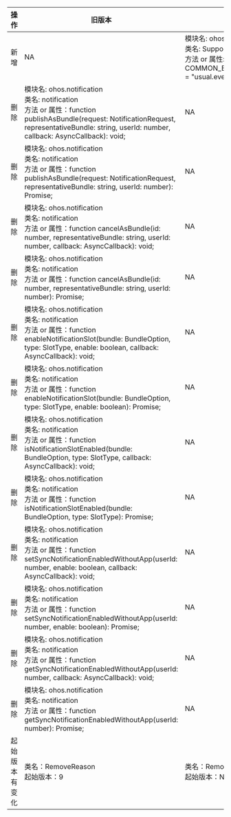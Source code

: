 | 操作 | 旧版本 | 新版本 | d.ts文件 |
| ---- | ------ | ------ | -------- |
|新增|NA|模块名: ohos.commonEventManager<br>类名: Support<br>方法 or 属性: COMMON_EVENT_USER_INFO_UPDATED = "usual.event.USER_INFO_UPDATED"|@ohos.commonEventManager.d.ts|
|删除|模块名: ohos.notification<br>类名: notification<br>方法 or 属性：function publishAsBundle(request: NotificationRequest, representativeBundle: string, userId: number, callback: AsyncCallback<void>): void;|NA|@ohos.notification.d.ts|
|删除|模块名: ohos.notification<br>类名: notification<br>方法 or 属性：function publishAsBundle(request: NotificationRequest, representativeBundle: string, userId: number): Promise<void>;|NA|@ohos.notification.d.ts|
|删除|模块名: ohos.notification<br>类名: notification<br>方法 or 属性：function cancelAsBundle(id: number, representativeBundle: string, userId: number, callback: AsyncCallback<void>): void;|NA|@ohos.notification.d.ts|
|删除|模块名: ohos.notification<br>类名: notification<br>方法 or 属性：function cancelAsBundle(id: number, representativeBundle: string, userId: number): Promise<void>;|NA|@ohos.notification.d.ts|
|删除|模块名: ohos.notification<br>类名: notification<br>方法 or 属性：function enableNotificationSlot(bundle: BundleOption, type: SlotType, enable: boolean, callback: AsyncCallback<void>): void;|NA|@ohos.notification.d.ts|
|删除|模块名: ohos.notification<br>类名: notification<br>方法 or 属性：function enableNotificationSlot(bundle: BundleOption, type: SlotType, enable: boolean): Promise<void>;|NA|@ohos.notification.d.ts|
|删除|模块名: ohos.notification<br>类名: notification<br>方法 or 属性：function isNotificationSlotEnabled(bundle: BundleOption, type: SlotType, callback: AsyncCallback<boolean>): void;|NA|@ohos.notification.d.ts|
|删除|模块名: ohos.notification<br>类名: notification<br>方法 or 属性：function isNotificationSlotEnabled(bundle: BundleOption, type: SlotType): Promise<boolean>;|NA|@ohos.notification.d.ts|
|删除|模块名: ohos.notification<br>类名: notification<br>方法 or 属性：function setSyncNotificationEnabledWithoutApp(userId: number, enable: boolean, callback: AsyncCallback<void>): void;|NA|@ohos.notification.d.ts|
|删除|模块名: ohos.notification<br>类名: notification<br>方法 or 属性：function setSyncNotificationEnabledWithoutApp(userId: number, enable: boolean): Promise<void>;|NA|@ohos.notification.d.ts|
|删除|模块名: ohos.notification<br>类名: notification<br>方法 or 属性：function getSyncNotificationEnabledWithoutApp(userId: number, callback: AsyncCallback<boolean>): void;|NA|@ohos.notification.d.ts|
|删除|模块名: ohos.notification<br>类名: notification<br>方法 or 属性：function getSyncNotificationEnabledWithoutApp(userId: number): Promise<boolean>;|NA|@ohos.notification.d.ts|
|起始版本有变化|类名：RemoveReason<br>起始版本：9|类名：RemoveReason<br>起始版本：N/A|@ohos.notification.d.ts|
